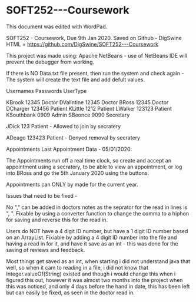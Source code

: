 # SOFT252---Coursework
This document was edited with WordPad.

SOFT252 - Coursework, Due 9th Jan 2020.
Saved on Github - DigSwine 
HTML = https://github.com/DigSwine/SOFT252---Coursework

This project was made using: Apache NetBeans  - use of NetBeans IDE will prevent the debugger from working. 


If there is NO Data.txt file present, then run the system and check again - The system will create the text file and add defult values.


Usernames 		Passwords		UserType

KBrook		12345			Doctor
DValintine		12345			Doctor
BRoss			12345			Doctor
DCharger		123456		Patient
KLittle		1212			Patient
LWalker		123123		Patient
KSouthbank		0909			Admin
SBeonce		9090			Secretary

JDick			123			Patient - Allowed to join by 							     secratery

ADeago		123423		Patient - Denyed removal by 								secratery


Appointments
Last Appointment Data - 05/01/2020:
	
The Appointments run off a real time clock, so create and accept an appointment using a secratery, to be able to view an appointment, or log into BRoss and go the 5th January 2020 using the buttons.

Appointments can ONLY by made for the current year.



Issues that need to be fixed -

No "," can be added in doctors notes as the seprator for the read in lines is ", ". Fixable by using a converter function to change the comma to a hiphon for saving and reverse this for the read in.

Users do NOT have a 4 digit ID number, but have a 1 digit ID number based on an ArrayList. Fixiable by adding a 4 digit ID number into the file and having a read in for it, and have it save as an int - this was done for the saving of reviews and feedback.

Most things get saved as an int, when starting i did not understand java that well, so when it cam to reading in a file, i did not know that Integer.valueOf(String) existed and though i would change this when i figured this out, however it was almost two months into the project when this was noticed, and only 4 days before the hand in date, this has been left but can easily be fixed, as seen in the doctor read in.





